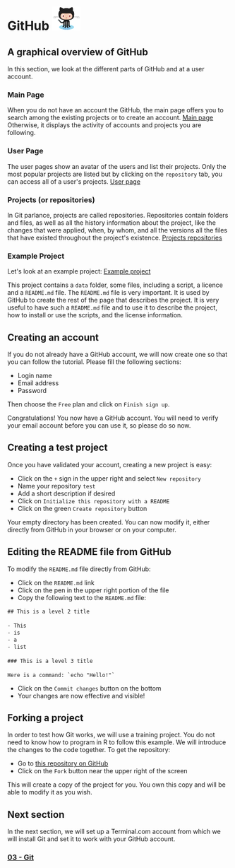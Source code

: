 # GitHub ![octocat](../images/Octocat_small.png)

## A graphical overview of GitHub

In this section, we look at the different parts of GitHub and at a user
account.

### Main Page

When you do not have an account the GitHub, the main page offers you to search
among the existing projects or to create an account.
<a href="http://github.com/" target="_blank">Main page</a>
Otherwise, it displays the activity of accounts and projects you are following.

### User Page

The user pages show an avatar of the users and list their projects. Only the
most popular projects are listed but by clicking on the `repository` tab, you
can access all of a user's projects.
<a href="http://github.com/enormandeau" target="_blank">User page</a>

### Projects (or repositories)

In Git parlance, projects are called repositories. Repositories contain folders
and files, as well as all the history information about the project, like the
changes that were applied, when, by whom, and all the versions all the files
that have existed throughout the project's existence.
<a href="http://github.com/enormandeau?tab=repositories"
target="_blank">Projects repositories</a>

### Example Project

Let's look at an example project:
<a href="http://github.com/enormandeau/meditation-timer" target="_blank">Example project</a>

This project contains a `data` folder, some files, including a script, a
licence and a `README.md` file. The `README.md` file is very important. It is
used by GitHub to create the rest of the page that describes the project. It is
very useful to have such a `README.md` file and to use it to describe the
project, how to install or use the scripts, and the license information.

## Creating an account

If you do not already have a GitHub account, we will now create one so that you
can follow the tutorial. Please fill the following sections:

- Login name
- Email address
- Password

Then choose the `Free` plan and click on `Finish sign up`.

Congratulations! You now have a GitHub account. You will need to verify your
email account before you can use it, so please do so now.

## Creating a test project

Once you have validated your account, creating a new project is easy: 

- Click on the `+` sign in the upper right and select `New repository`
- Name your repository `test`
- Add a short description if desired
- Click on `Initialize this repository with a README`
- Click on the green `Create repository` button

Your empty directory has been created. You can now modify it, either directly
from GitHub in your browser or on your computer.

## Editing the README file from GitHub

To modify the `README.md` file directly from GitHub:

- Click on the `README.md` link
- Click on the pen in the upper right portion of the file
- Copy the following text to the `README.md` file:

```
## This is a level 2 title

- This
- is
- a
- list

### This is a level 3 title

Here is a command: `echo "Hello!"`
```

  - Click on the `Commit changes` button on the bottom
  - Your changes are now effective and visible!

## Forking a project

In order to test how Git works, we will use a training project. You do not need
to know how to program in R to follow this example. We will introduce the
changes to the code together. To get the repository:

- Go to
<a href="http://github.com/enormandeau/github_repository" target="_blank">this repository on GitHub</a>
- Click on the `Fork` button near the upper right of the screen

This will create a copy of the project for you. You own this copy and will be
able to modify it as you wish.

## Next section

In the next section, we will set up a Terminal.com account from which we will
install Git and set it to work with your GitHub account.

### [03 - Git](03_git.md)

